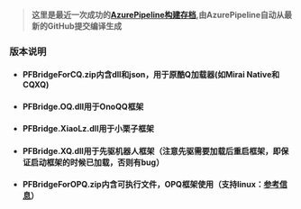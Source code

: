 > #### 这里是最近一次成功的[AzurePipeline构建存档](https://dev.azure.com/gaoxinhong2004/PFBridge/_build?definitionId=2&view=runs&statusFilter=succeeded),由AzurePipeline自动从最新的GitHub提交编译生成
### 版本说明
 - <h4>PFBridgeForCQ.zip内含dll和json，用于原酷Q加载器(如Mirai Native和CQXQ)</h4>
 - #### PFBridge.OQ.dll用于OnoQQ框架
 - #### PFBridge.XiaoLz.dll用于小栗子框架
 - #### PFBridge.XQ.dll用于先驱机器人框架（注意先驱需要加载后重启框架，即保证启动框架的时候已加载，否则有bug）
 - #### PFBridgeForOPQ.zip内含可执行文件，OPQ框架使用（支持linux：[参考信息](https://github.com/traceless0929/Traceless.OPQ)）